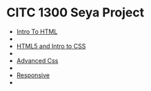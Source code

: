 # CITC 1300 Seya Project  

<ul>
    <li><a href="intro_to_html/index.html" target="_blank">Intro To HTML</a><li>
    <li><a href="HTML5_to_intro_css" target="_blank">HTML5 and Intro to CSS</a><li>
    <li><a href="adv_css" target="_blank">Advanced Css</a><li>
    <li><a href="responsive/index.html" target="_blank">Responsive</a><li>
</ul>